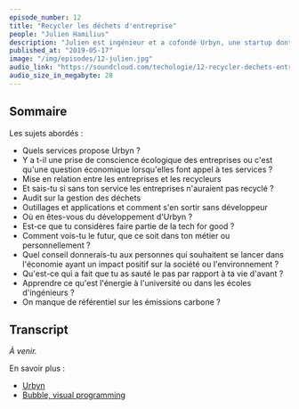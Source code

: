 ```yaml
---
episode_number: 12
title: "Recycler les déchets d'entreprise"
people: "Julien Hamilius"
description: "Julien est ingénieur et a cofondé Urbyn, une startup dont l'objectif est de réduire l'impact environnemental des entreprises en accélérant leur transition vers l'économie circulaire. Et cela passe par une meilleure gestion des déchets et de leur recyclage."
published_at: "2019-05-17"
image: "/img/episodes/12-julien.jpg"
audio_link: "https://soundcloud.com/techologie/12-recycler-dechets-entreprise"
audio_size_in_megabyte: 28
---
```


## Sommaire

Les sujets abordés :

* Quels services propose Urbyn ?
* Y a t-il une prise de conscience écologique des entreprises ou c'est qu'une question économique lorsqu'elles font appel à tes services ?
* Mise en relation entre les entreprises et les recycleurs
* Et sais-tu si sans ton service les entreprises n'auraient pas recyclé ?
* Audit sur la gestion des déchets
* Outillages et applications et comment s'en sortir sans développeur
* Où en êtes-vous du développement d'Urbyn ?
* Est-ce que tu considères faire partie de la tech for good ?
* Comment vois-tu le futur, que ce soit dans ton métier ou personnellement ?
* Quel conseil donnerais-tu aux personnes qui souhaitent se lancer dans l'économie ayant un impact positif sur la société ou l'environnement ?
* Qu'est-ce qui a fait que tu as sauté le pas par rapport à ta vie d'avant ?
* Apprendre ce qu'est l'énergie à l'université ou dans les écoles d'ingénieurs ?
* On manque de référentiel sur les émissions carbone ?

## Transcript

_À venir._

<div class="block">
En savoir plus :

* [Urbyn](https://urbyn.co/)
* [Bubble, visual programming](https://bubble.is/)

</div>
